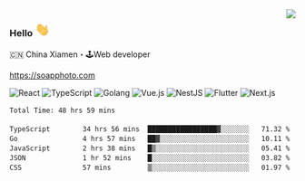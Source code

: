 <img align="right" src="https://github-readme-stats.vercel.app/api?username=yiiu&show_icons=false&bg_color=30,e96443,904e95&title_color=fff&text_color=fff" />

### Hello <img src="https://raw.githubusercontent.com/ABSphreak/ABSphreak/master/gifs/Hi.gif" width="26px" />
 
🇨🇳 China Xiamen・🕹Web developer

https://soapphoto.com

<p align="left"><img src="https://cdn.svgporn.com/logos/react.svg" alt="React" width="32" height="32"/> <img src="https://cdn.svgporn.com/logos/typescript-icon.svg" alt="TypeScript" width="32" height="32"/> <img src="https://cdn.svgporn.com/logos/gopher.svg" alt="Golang" width="32" height="32"/> <img src="https://cdn.svgporn.com/logos/vue.svg" alt="Vue.js" width="32" height="32"/> <img src="https://cdn.svgporn.com/logos/nestjs.svg" alt="NestJS" width="32" height="32"/> <img src="https://cdn.svgporn.com/logos/flutter.svg" alt="Flutter" width="32" height="32"/> <img src="https://cdn.svgporn.com/logos/nextjs-icon.svg" alt="Next.js" width="32" height="32"/></p>


<!--START_SECTION:waka-->

```txt
Total Time: 48 hrs 59 mins

TypeScript        34 hrs 56 mins  █████████████████▓░░░░░░░   71.32 %
Go                4 hrs 57 mins   ██▓░░░░░░░░░░░░░░░░░░░░░░   10.11 %
JavaScript        2 hrs 38 mins   █▒░░░░░░░░░░░░░░░░░░░░░░░   05.41 %
JSON              1 hr 52 mins    █░░░░░░░░░░░░░░░░░░░░░░░░   03.82 %
CSS               57 mins         ▒░░░░░░░░░░░░░░░░░░░░░░░░   01.97 %
```

<!--END_SECTION:waka-->
